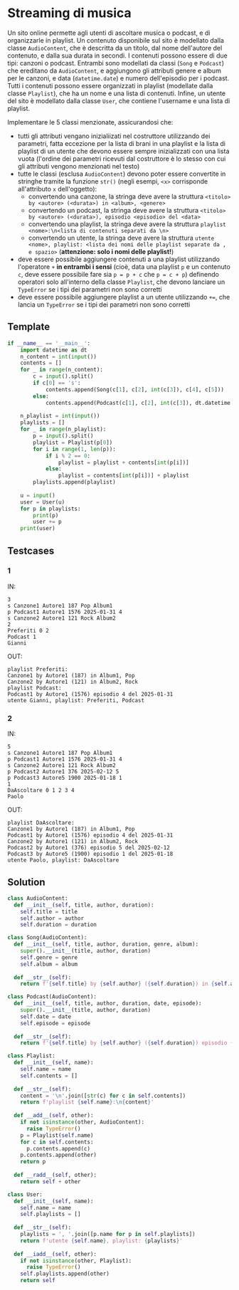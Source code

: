 # Streaming di musica

Un sito online permette agli utenti di ascoltare musica o podcast, e di organizzarle in playlist. Un contenuto disponibile sul sito è modellato dalla classe `AudioContent`, che è descritta da un titolo, dal nome dell'autore del contenuto, e dalla sua durata in secondi. I contenuti possono essere di due tipi: canzoni o podcast. Entrambi sono modellati da classi (`Song` e `Podcast`) che ereditano da `AudioContent`, e aggiungono gli attributi genere e album per le canzoni, e data (`datetime.date`) e numero dell'episodio per i podcast. 
Tutti i contenuti possono essere organizzati in playlist (modellate dalla classe `Playlist`), che ha un nome e una lista di contenuti. Infine, un utente del sito è modellato dalla classe `User`, che contiene l'username e una lista di playlist.

Implementare le 5 classi menzionate, assicurandosi che:
- tutti gli attributi vengano inizialiizati nel costruttore utilizzando dei parametri, fatta eccezione per la lista di brani in una playlist e la lista di playlist di un utente che devono essere sempre inizializzati con una lista vuota (l'ordine dei parametri ricevuti dal costruttore è lo stesso con cui gli attributi vengono menzionati nel testo)
- tutte le classi (esclusa `AudioContent`) devono poter essere convertite in stringhe tramite la funzione `str()` (negli esempi, `<x>` corrisponde all'attributo `x` dell'oggetto):
  - convertendo una canzone, la stringa deve avere la struttura `<titolo> by <autore> (<durata>) in <album>, <genere>`
  - convertendo un podcast, la stringa deve avere la struttura `<titolo> by <autore> (<durata>), episodio <episodio> del <data>`
  - convertendo una playlist, la stringa deve avere la struttura `playlist <nome>:\n<lista di contenuti separati da \n>`
  - convertendo un utente, la stringa deve avere la struttura `utente <nome>, playlist: <lista dei nomi delle playlist separate da , e spazio>` (**attenzione: solo i nomi delle playlist!**)
- deve essere possibile aggiungere contenuti a una playlist utilizzando l'operatore `+` **in entrambi i sensi** (cioè, data una playlist `p` e un contenuto `c`, deve essere possibile fare sia `p = p + c` che `p = c + p`) definendo operatori solo all'interno della classe `Playlist`, che devono lanciare un `TypeError` se i tipi dei parametri non sono corretti
- deve essere possibile aggiungere playlist a un utente utilizzando `+=`, che lancia un `TypeError` se i tipi dei parametri non sono corretti

## Template

```py
if __name__ == '__main__':
    import datetime as dt
    n_content = int(input())
    contents = []
    for _ in range(n_content):
        c = input().split()
        if c[0] == 's':
            contents.append(Song(c[1], c[2], int(c[3]), c[4], c[5]))
        else:
            contents.append(Podcast(c[1], c[2], int(c[3]), dt.datetime.strptime(c[4], '%Y-%m-%d').date(), int(c[5])))
    
    n_playlist = int(input())
    playlists = []
    for _ in range(n_playlist):
        p = input().split()
        playlist = Playlist(p[0])
        for i in range(1, len(p)):
            if i % 2 == 0:
                playlist = playlist + contents[int(p[i])]
            else:
                playlist = contents[int(p[i])] + playlist
        playlists.append(playlist)
    
    u = input()
    user = User(u)
    for p in playlists:
        print(p)
        user += p
    print(user)
```

## Testcases

### 1

IN:
```
3
s Canzone1 Autore1 187 Pop Album1
p Podcast1 Autore1 1576 2025-01-31 4
s Canzone2 Autore1 121 Rock Album2
2
Preferiti 0 2
Podcast 1
Gianni
```

OUT:
```
playlist Preferiti:
Canzone1 by Autore1 (187) in Album1, Pop
Canzone2 by Autore1 (121) in Album2, Rock
playlist Podcast:
Podcast1 by Autore1 (1576) episodio 4 del 2025-01-31
utente Gianni, playlist: Preferiti, Podcast
```

### 2

IN:
```
5
s Canzone1 Autore1 187 Pop Album1
p Podcast1 Autore1 1576 2025-01-31 4
s Canzone2 Autore1 121 Rock Album2
p Podcast2 Autore1 376 2025-02-12 5
p Podcast3 Autore5 1900 2025-01-18 1
1
DaAscoltare 0 1 2 3 4
Paolo
```

OUT:
```
playlist DaAscoltare:
Canzone1 by Autore1 (187) in Album1, Pop
Podcast1 by Autore1 (1576) episodio 4 del 2025-01-31
Canzone2 by Autore1 (121) in Album2, Rock
Podcast2 by Autore1 (376) episodio 5 del 2025-02-12
Podcast3 by Autore5 (1900) episodio 1 del 2025-01-18
utente Paolo, playlist: DaAscoltare
```

## Solution

```py
class AudioContent:
  def __init__(self, title, author, duration):
    self.title = title
    self.author = author
    self.duration = duration

class Song(AudioContent):
  def __init__(self, title, author, duration, genre, album):
    super().__init__(title, author, duration)
    self.genre = genre
    self.album = album
  
  def __str__(self):
    return f'{self.title} by {self.author} ({self.duration}) in {self.album}, {self.genre}'

class Podcast(AudioContent):
  def __init__(self, title, author, duration, date, episode):
    super().__init__(title, author, duration)
    self.date = date
    self.episode = episode
  
  def __str__(self):
    return f'{self.title} by {self.author} ({self.duration}) episodio {self.episode} del {self.date}'

class Playlist:
  def __init__(self, name):
    self.name = name
    self.contents = []
  
  def __str__(self):
    content = '\n'.join([str(c) for c in self.contents])
    return f'playlist {self.name}:\n{content}'
  
  def __add__(self, other):
    if not isinstance(other, AudioContent):
      raise TypeError()
    p = Playlist(self.name)
    for c in self.contents:
      p.contents.append(c)
    p.contents.append(other)
    return p
  
  def __radd__(self, other):
    return self + other

class User:
  def __init__(self, name):
    self.name = name
    self.playlists = []
  
  def __str__(self):
    playlists = ', '.join([p.name for p in self.playlists])
    return f'utente {self.name}, playlist: {playlists}'
  
  def __iadd__(self, other):
    if not isinstance(other, Playlist):
      raise TypeError()
    self.playlists.append(other)
    return self
```
